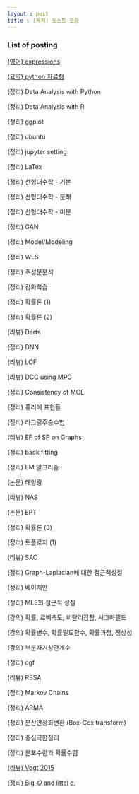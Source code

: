 ```yaml
---
layout : post 
title : (목차) 포스트 모음 
---
```


### List of posting

[(영어) expressions](https://miruetoto.github.io/2000-01-01-ENG/)

[(요약) python 자료형](
<https://miruetoto.github.io/2000-01-01-ENG/>)

(정리) Data Analysis with Python

(정리) Data Analysis with R 

(정리) ggplot

(정리) ubuntu

(정리) jupyter setting 

(정리) LaTex

(정리) 선형대수학 - 기본

(정리) 선형대수학 - 분해

(정리) 선형대수학 - 미분

(정리) GAN

(정리) Model/Modeling

(정리) WLS

(정리) 주성분분석	

(정리) 강화학습 

(정리) 확률론 (1)

(정리) 확률론 (2)

(리뷰) Darts 

(정리) DNN

(리뷰) LOF

(리뷰) DCC using MPC

(정리) Consistency of MCE

(정리) 퓨리에 표현들

(정리) 라그랑주승수법 

(리뷰) EF of SP on Graphs

(정리) back fitting 

(정리) EM 알고리즘

(논문) 태양광

(리뷰) NAS

(논문) EPT 

(정리) 확률론 (3) 

(정리) 토폴로지 (1)

(리뷰) SAC 

(정리) Graph-Laplacian에 대한 점근적성질 

(정리) 베이지안 

(정리) MLE의 점근적 성질 

(강의) 확률, 르벡측도, 비탈리집합, 시그마필드 

(강의) 확률변수, 확률밀도함수, 확률과정, 정상성 

(강의) 부분자기상관계수

(정리) cgf

(리뷰) RSSA

(정리) Markov Chains 

(정리) ARMA 

(정리) 분산안정화변환 (Box-Cox transform)

(정리) 중심극한정리 

(정리) 분포수렴과 확률수렴

[(리뷰) Vogt 2015](<https://github.com/miruetoto/miruetoto.github.io/blob/master/_posts2/2020-05-31-Vogt(2015)/vogt2015.pdf>)

[(정리) Big-$O$ and littel $o$.](
<https://github.com/miruetoto/miruetoto.github.io/blob/master/_posts2/2020-06-01-BigO/BigO.pdf>)
